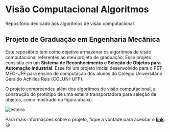 # Visão Computacional Algoritmos

Repositório dedicado aos algoritmos de visão computacional

## Projeto de Graduação em Engenharia Mecânica

Este repositório tem como objetivo armazenar os algoritmos de visão computacional referentes ao meu projeto de graduação.
Esse projeto consistiu em um **Sistema de Reconhecimento e Seleção de Objetos para Automação Industrial**. Esse foi um projeto inicial desenvolvido para o PET-MEC-UFF para ensino de computação dos alunos do Colégio Universitário Geraldo Achilles Reis (COLUNI-UFF).

O projeto compreendeu além dos algoritmos de visão computacional, a construção do protótipo de uma esteira transportadora para seleção de objetos, como mostrado na figura abaixo.

![esteira](https://user-images.githubusercontent.com/64149081/151959080-207d3492-3d57-463e-adfa-ea56f24efabc.png)

Para mais informações sobre o projeto, fique a vontade para acessar o **[link](https://drive.google.com/file/d/1VY7l6bkkLJuxOQk_NHKHFlvSc1qlg5LQ/view)**. :smiley:
